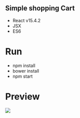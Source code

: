 ## Simple shopping Cart

- React v15.4.2
- JSX
- ES6

# Run

- npm install
- bower install
- npm start

# Preview

![](https://raw.githubusercontent.com/abudayah/reactCart/master/Screenshot.png)
